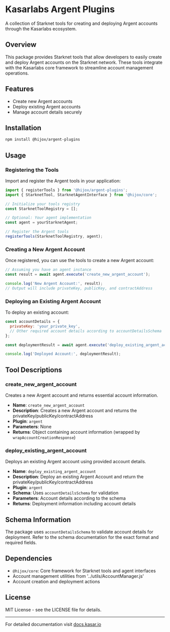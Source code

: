 # Kasarlabs Argent Plugins

A collection of Starknet tools for creating and deploying Argent accounts through the Kasarlabs ecosystem.

## Overview

This package provides Starknet tools that allow developers to easily create and deploy Argent accounts on the Starknet network. These tools integrate with the Kasarlabs core framework to streamline account management operations.

## Features

- Create new Argent accounts
- Deploy existing Argent accounts
- Manage account details securely

## Installation

```bash
npm install @hijox/argent-plugins
```

## Usage

### Registering the Tools

Import and register the Argent tools in your application:

```javascript
import { registerTools } from '@hijox/argent-plugins';
import { StarknetTool, StarknetAgentInterface } from '@hijox/core';

// Initialize your tools registry
const StarknetToolRegistry = [];

// Optional: Your agent implementation
const agent = yourStarknetAgent;

// Register the Argent tools
registerTools(StarknetToolRegistry, agent);
```

### Creating a New Argent Account

Once registered, you can use the tools to create a new Argent account:

```javascript
// Assuming you have an agent instance
const result = await agent.execute('create_new_argent_account');

console.log('New Argent Account:', result);
// Output will include privateKey, publicKey, and contractAddress
```

### Deploying an Existing Argent Account

To deploy an existing account:

```javascript
const accountDetails = {
  privateKey: 'your_private_key',
  // Other required account details according to accountDetailsSchema
};

const deploymentResult = await agent.execute('deploy_existing_argent_account', accountDetails);

console.log('Deployed Account:', deploymentResult);
```

## Tool Descriptions

### create_new_argent_account

Creates a new Argent account and returns essential account information.

- **Name**: `create_new_argent_account`
- **Description**: Creates a new Argent account and returns the privateKey/publicKey/contractAddress
- **Plugin**: `argent`
- **Parameters**: None
- **Returns**: Object containing account information (wrapped by `wrapAccountCreationResponse`)

### deploy_existing_argent_account

Deploys an existing Argent account using provided account details.

- **Name**: `deploy_existing_argent_account`
- **Description**: Deploy an existing Argent Account and return the privateKey/publicKey/contractAddress
- **Plugin**: `argent`
- **Schema**: Uses `accountDetailsSchema` for validation
- **Parameters**: Account details according to the schema
- **Returns**: Deployment information including account details

## Schema Information

The package uses `accountDetailsSchema` to validate account details for deployment. Refer to the schema documentation for the exact format and required fields.

## Dependencies

- `@hijox/core`: Core framework for Starknet tools and agent interfaces
- Account management utilities from '../utils/AccountManager.js'
- Account creation and deployment actions

## License

MIT License - see the LICENSE file for details.

---

For detailed documentation visit [docs.kasar.io](https://docs.kasar.io)
